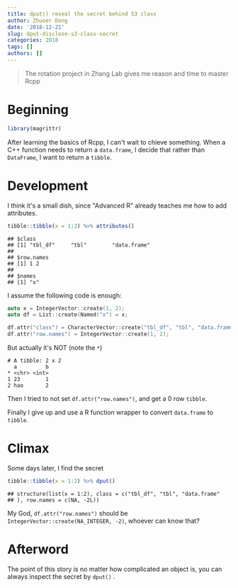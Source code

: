```yaml
---
title: dput() reveal the secret behind S3 class
author: Zhuoer Dong
date: '2018-12-21'
slug: dput-disclose-s3-class-secret
categories: 2018
tags: []
authors: []
---
```



> The rotation project in Zhang Lab gives me reason and time to master Rcpp


# Beginning

```r
library(magrittr)
```


After learning the basics of Rcpp, I can't wait to chieve something. When a C++ function needs to return a `data.frame`, I decide that rather than `DataFrame`, I want to return a `tibble`.


# Development

I think it's a small dish, since "Advanced R" already teaches me how to add attributes.

```r
tibble::tibble(x = 1:2) %>% attributes()
```
```
## $class
## [1] "tbl_df"     "tbl"        "data.frame"
## 
## $row.names
## [1] 1 2
## 
## $names
## [1] "x"
```

I assume the following code is enough:

```cpp
auto x = IntegerVector::create(1, 2);
auto df = List::create(Named("x") = x;

df.attr("class") = CharacterVector::create("tbl_df", "tbl", "data.frame");
df.attr("row.names") = IntegerVector::create(1, 2);
```

But actually it's NOT (note the `*`)

```
# A tibble: 2 x 2
  a         b
* <chr> <int>
1 23        1
2 hao       2
```

Then I tried to not set `df.attr("row.names")`, and get a 0 row `tibble`.

Finally I give up and use a R function wrapper to convert `data.frame` to `tibble`.



# Climax

Some days later, I find the secret

```r
tibble::tibble(x = 1:2) %>% dput()
```
```
## structure(list(x = 1:2), class = c("tbl_df", "tbl", "data.frame"
## ), row.names = c(NA, -2L))
```

My God, `df.attr("row.names")` should be `IntegerVector::create(NA_INTEGER, -2)`, whoever can know that?


# Afterword

The point of this story is no matter how complicated an object is, you can always inspect the secret by `dput()` .




